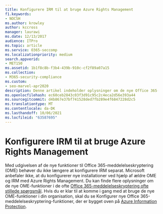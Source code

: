 ```yaml
---
title: Konfigurere IRM til at bruge Azure Rights Management
f1.keywords:
- NOCSH
ms.author: krowley
author: kccross
manager: laurawi
ms.date: 12/13/2017
audience: ITPro
ms.topic: article
ms.service: O365-seccomp
ms.localizationpriority: medium
search.appverid:
- MET150
ms.assetid: 1b1f8c8b-f3b4-439b-910c-cf2f89a07a15
ms.collection:
- M365-security-compliance
ms.custom:
- seo-marvel-apr2020
description: Denne artikel indeholder oplysninger om de nye Office 365-meddelelseskryptering (OME).
ms.openlocfilehash: ec60ceb2843c03f3d91c95c2c4eca2d56e393a44
ms.sourcegitcommit: d4b867e37bf741528ded7fb289e4f6847228d2c5
ms.translationtype: MT
ms.contentlocale: da-DK
ms.lasthandoff: 10/06/2021
ms.locfileid: "63587695"
---
```

# <a name="configure-irm-to-use-azure-rights-management"></a>Konfigurere IRM til at bruge Azure Rights Management

Med udgivelsen af de nye funktioner til Office 365-meddelelseskryptering (OME) behøver du ikke længere at konfigurere IRM separat. Microsoft anbefaler ikke, at du konfigurerer nye installationer ved hjælp af ældre OME og IRM med Azure Rights Management. Du kan finde flere oplysninger om de nye OME-funktioner i de ofte [Office 365-meddelelseskryptering ofte stillede spørgsmål](./ome-faq.yml). Hvis du er klar til at komme i gang med at bruge de nye OME-funktioner i din organisation, skal du se Konfigurer nye Office 365-meddelelseskryptering-funktioner, der er bygget oven på [Azure Information Protection](./set-up-new-message-encryption-capabilities.md).
